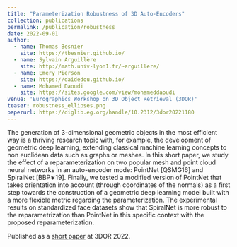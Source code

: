 ```yaml
---
title: "Parameterization Robustness of 3D Auto-Encoders"
collection: publications
permalink: /publication/robustness
date: 2022-09-01
author: 
  - name: Thomas Besnier
    site: https://tbesnier.github.io/
  - name: Sylvain Arguillère 
    site: http://math.univ-lyon1.fr/~arguillere/
  - name: Emery Pierson
    site: https://daidedou.github.io/
  - name: Mohamed Daoudi
    site: https://sites.google.com/view/mohameddaoudi
venue: 'Eurographics Workshop on 3D Object Retrieval (3DOR)'
teaser: robustness_ellipses.png
paperurl: https://diglib.eg.org/handle/10.2312/3dor20221180
---
```


The generation of 3-dimensional geometric objects in the most efficient way is a thriving research topic with, for example, the development of geometric deep learning, extending classical machine learning concepts to non euclidean data such as graphs or meshes. In this short paper, we study the effect of a reparameterization on two popular mesh and point cloud neural networks in an auto-encoder mode: PointNet [QSMG16] and SpiralNet [BBP∗19]. Finally, we tested a modified version of PointNet that takes orientation into account (through coordinates of the normals) as a first step towards the construction of a geometric deep learning model built with a more flexible metric regarding the parameterization. The experimental results on standardized face datasets show that SpiralNet is more robust to the reparametrization than PointNet in this specific context with the proposed reparameterization.

Published as a [short paper](https://diglib.eg.org/handle/10.2312/3dor20221180) at 3DOR 2022.